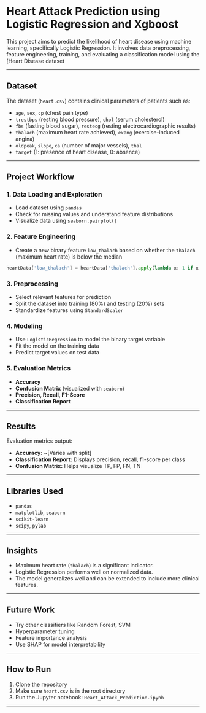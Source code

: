
# Heart Attack Prediction using Logistic Regression and Xgboost

This project aims to predict the likelihood of heart disease using machine learning, specifically Logistic Regression. It involves data preprocessing, feature engineering, training, and evaluating a classification model using the [Heart Disease dataset

---

## Dataset

The dataset (`heart.csv`) contains clinical parameters of patients such as:

- `age`, `sex`, `cp` (chest pain type)
- `trestbps` (resting blood pressure), `chol` (serum cholesterol)
- `fbs` (fasting blood sugar), `restecg` (resting electrocardiographic results)
- `thalach` (maximum heart rate achieved), `exang` (exercise-induced angina)
- `oldpeak`, `slope`, `ca` (number of major vessels), `thal`
- `target` (1: presence of heart disease, 0: absence)

---

## Project Workflow

### 1. Data Loading and Exploration
- Load dataset using `pandas`
- Check for missing values and understand feature distributions
- Visualize data using `seaborn.pairplot()`

### 2. Feature Engineering
- Create a new binary feature `low_thalach` based on whether the `thalach` (maximum heart rate) is below the median

```python
heartData['low_thalach'] = heartData['thalach'].apply(lambda x: 1 if x < median_thalach else 0)
```

### 3. Preprocessing
- Select relevant features for prediction
- Split the dataset into training (80%) and testing (20%) sets
- Standardize features using `StandardScaler`

### 4. Modeling
- Use `LogisticRegression` to model the binary target variable
- Fit the model on the training data
- Predict target values on test data

### 5. Evaluation Metrics
- **Accuracy**
- **Confusion Matrix** (visualized with `seaborn`)
- **Precision, Recall, F1-Score**
- **Classification Report**

---

## Results

Evaluation metrics output:

- **Accuracy:** ~[Varies with split]
- **Classification Report:** Displays precision, recall, f1-score per class
- **Confusion Matrix:** Helps visualize TP, FP, FN, TN

---

## Libraries Used

- `pandas`
- `matplotlib`, `seaborn`
- `scikit-learn`
- `scipy`, `pylab`

---

## Insights

- Maximum heart rate (`thalach`) is a significant indicator.
- Logistic Regression performs well on normalized data.
- The model generalizes well and can be extended to include more clinical features.

---

## Future Work

- Try other classifiers like Random Forest, SVM
- Hyperparameter tuning
- Feature importance analysis
- Use SHAP for model interpretability

---

## How to Run

1. Clone the repository
2. Make sure `heart.csv` is in the root directory
3. Run the Jupyter notebook: `Heart_Attack_Prediction.ipynb`

---

